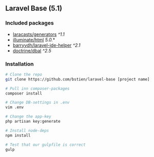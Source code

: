 ## Laravel Base (5.1)


### Included packages
- [laracasts/generators](https://github.com/laracasts/Laravel-5-Generators-Extended) *^1.1*
- [illuminate/html](https://github.com/illuminate/html) *5.0.**
- [barryvdh/laravel-ide-helper](https://github.com/barryvdh/laravel-ide-helper) *^2.1*
- [doctrine/dbal](https://github.com/doctrine/dbal) *^2.5*

### Installation
```bash
# Clone the repo
git clone https://github.com/bstien/laravel-base [project name]

# Pull inn composer-packages
composer install

# Change DB-settings in .env
vim .env

# Change the app-key
php artisan key:generate

# Install node-deps
npm install

# Test that our gulpfile is correct
gulp
```